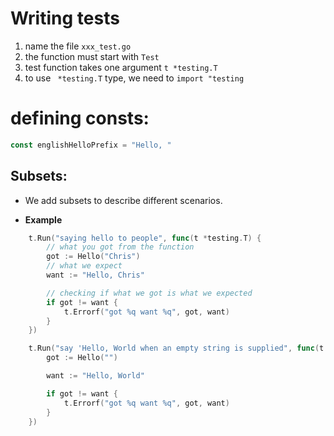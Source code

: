 # Writing tests
1. name the file ```xxx_test.go```
2. the function must start with ```Test```
3. test function takes one argument ```t *testing.T```
4. to use ``` *testing.T``` type, we need to ```import "testing```

# defining consts:
```go
const englishHelloPrefix = "Hello, "
```

## Subsets:
- We add subsets to describe different scenarios.

- **Example**
```go
    t.Run("saying hello to people", func(t *testing.T) {
		// what you got from the function
		got := Hello("Chris")
		// what we expect
		want := "Hello, Chris"

		// checking if what we got is what we expected
		if got != want {
			t.Errorf("got %q want %q", got, want)
		}
	})

	t.Run("say 'Hello, World when an empty string is supplied", func(t *testing.T) {
		got := Hello("")

		want := "Hello, World"

		if got != want {
			t.Errorf("got %q want %q", got, want)
		}
	})
```